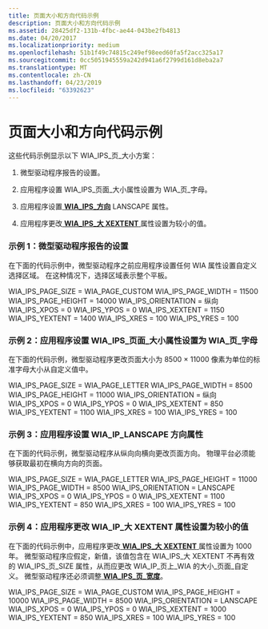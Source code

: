 ```yaml
---
title: 页面大小和方向代码示例
description: 页面大小和方向代码示例
ms.assetid: 28425df2-131b-4fbc-ae44-043be2fb4813
ms.date: 04/20/2017
ms.localizationpriority: medium
ms.openlocfilehash: 51b1f49c74815c249ef98eed60fa5f2acc325a17
ms.sourcegitcommit: 0cc5051945559a242d941a6f2799d161d8eba2a7
ms.translationtype: MT
ms.contentlocale: zh-CN
ms.lasthandoff: 04/23/2019
ms.locfileid: "63392623"
---
```

# <a name="page-size-and-orientation-code-examples"></a>页面大小和方向代码示例

这些代码示例显示以下 WIA\_IPS\_页\_大小方案：

1.  微型驱动程序报告的设置。

2.  应用程序设置 WIA\_IPS\_页面\_大小属性设置为 WIA\_页\_字母。

3.  应用程序设置[ **WIA\_IPS\_方向**](https://msdn.microsoft.com/library/windows/hardware/ff552625) LANSCAPE 属性。

4.  应用程序更改[ **WIA\_IPS\_大 XEXTENT** ](https://msdn.microsoft.com/library/windows/hardware/ff552661)属性设置为较小的值。

### <a name="example-1-the-minidriver-reports-the-settings"></a>示例 1：微型驱动程序报告的设置

在下面的代码示例中，微型驱动程序之前应用程序设置任何 WIA 属性设置自定义选择区域。 在这种情况下，选择区域表示整个平板。

WIA_IPS_PAGE_SIZE = WIA_PAGE_CUSTOM WIA_IPS_PAGE_WIDTH = 11500 WIA_IPS_PAGE_HEIGHT = 14000 WIA_IPS_ORIENTATION = 纵向 WIA_IPS_XPOS = 0 WIA_IPS_YPOS = 0 WIA_IPS_XEXTENT = 1150 WIA_IPS_YEXTENT = 1400 WIA_IPS_XRES = 100 WIA_IPS_YRES = 100

### <a name="example-2-an-application-sets-the-wiaipspagesize-property-to-wiapageletter"></a>示例 2：应用程序设置 WIA\_IPS\_页面\_大小属性设置为 WIA\_页\_字母

在下面的代码示例，微型驱动程序更改页面大小为 8500 × 11000 像素为单位的标准字母大小从自定义值中。

WIA_IPS_PAGE_SIZE = WIA_PAGE_LETTER WIA_IPS_PAGE_WIDTH = 8500 WIA_IPS_PAGE_HEIGHT = 11000 WIA_IPS_ORIENTATION = 纵向 WIA_IPS_XPOS = 0 WIA_IPS_YPOS = 0 WIA_IPS_XEXTENT = 850 WIA_IPS_YEXTENT = 1100 WIA_IPS_XRES = 100 WIA_IPS_YRES = 100

### <a name="example-3-an-application-sets-the-wiaipsorientation-property-to-lanscape"></a>示例 3：应用程序设置 WIA\_IP\_LANSCAPE 方向属性

在下面的代码示例，微型驱动程序从纵向向横向更改页面方向。 物理平台必须能够获取最初在横向方向的页面。

WIA_IPS_PAGE_SIZE = WIA_PAGE_LETTER WIA_IPS_PAGE_HEIGHT = 11000 WIA_IPS_PAGE_WIDTH = 8500 WIA_IPS_ORIENTATION = LANSCAPE WIA_IPS_XPOS = 0 WIA_IPS_YPOS = 0 WIA_IPS_XEXTENT = 1100 WIA_IPS_YEXTENT = 850 WIA_IPS_XRES = 100 WIA_IPS_YRES = 100

### <a name="example-4-an-application-changes-the-wiaipsxextent-property-to-a-smaller-value"></a>示例 4：应用程序更改 WIA\_IP\_大 XEXTENT 属性设置为较小的值

在下面的代码示例中，应用程序更改[ **WIA\_IPS\_大 XEXTENT** ](https://msdn.microsoft.com/library/windows/hardware/ff552661)属性设置为 1000年。 微型驱动程序应假定，新值，该值包含在 WIA\_IPS\_大 XEXTENT 不再有效的 WIA\_IPS\_页\_SIZE 属性，从而应更改 WIA\_IP\_页上\_WIA 的大小\_页面\_自定义。 微型驱动程序还必须调整[ **WIA\_IPS\_页\_宽度**](https://msdn.microsoft.com/library/windows/hardware/ff552636)。

WIA_IPS_PAGE_SIZE = WIA_PAGE_CUSTOM WIA_IPS_PAGE_HEIGHT = 10000 WIA_IPS_PAGE_WIDTH = 8500 WIA_IPS_ORIENTATION = LANSCAPE WIA_IPS_XPOS = 0 WIA_IPS_YPOS = 0 WIA_IPS_XEXTENT = 1000 WIA_IPS_YEXTENT = 850 WIA_IPS_XRES = 100 WIA_IPS_YRES = 100
